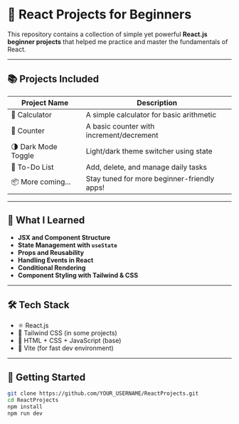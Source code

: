 # 🚀 React Projects for Beginners

This repository contains a collection of simple yet powerful **React.js beginner projects** that helped me practice and master the fundamentals of React.

---

## 📚 Projects Included

| Project Name     | Description                                  |
|------------------|----------------------------------------------|
| 🔢 Calculator     | A simple calculator for basic arithmetic     |
| 🔁 Counter        | A basic counter with increment/decrement     |
| 🌗 Dark Mode Toggle | Light/dark theme switcher using state     |
| 📝 To-Do List     | Add, delete, and manage daily tasks          |
| 📦 More coming... | Stay tuned for more beginner-friendly apps!  |

---

## 🧠 What I Learned

- **JSX and Component Structure**
- **State Management with `useState`**
- **Props and Reusability**
- **Handling Events in React**
- **Conditional Rendering**
- **Component Styling with Tailwind & CSS**

---

## 🛠️ Tech Stack

- ⚛️ React.js
- 🎨 Tailwind CSS (in some projects)
- 🧩 HTML + CSS + JavaScript (base)
- 🧪 Vite (for fast dev environment)

---

## 🚀 Getting Started

```bash
git clone https://github.com/YOUR_USERNAME/ReactProjects.git
cd ReactProjects
npm install
npm run dev
